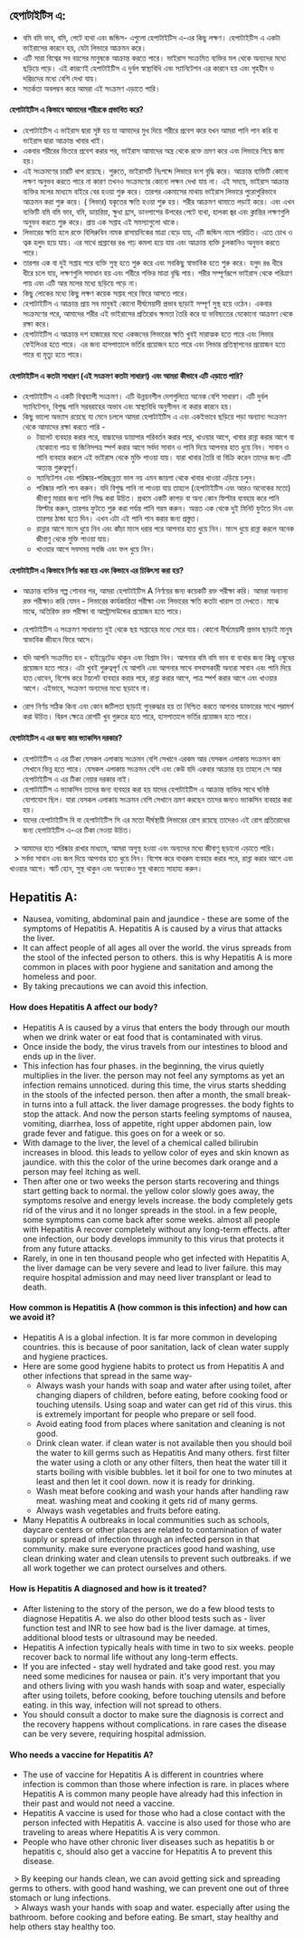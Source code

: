 ## **হেপাটাইটিস এ:**
* বমি বমি ভাব, বমি, পেটে ব্যথা এবং জন্ডিস- এগুলো হেপাটাইটিস এ-এর কিছু লক্ষণ। হেপাটাইটিস এ একটা ভাইরাসের কারনে হয়, যেটা লিভারে আক্রমন করে।
* এটি সারা বিশ্বের সব বয়সের মানুষকে আক্রান্ত করতে পারে। ভাইরাস সংক্রমিত ব্যক্তির মল থেকে অন্যদের মধ্যে ছড়িয়ে পড়ে। এই কারণেই হেপাটাইটিস এ দুর্বল স্বাস্থ্যবিধি এবং স্যানিটেশন  এর কারনে হয় এবং গৃহহীন ও দরিদ্রদের মধ্যে বেশি দেখা যায়।
* সতর্কতা অবলম্বন করে আমরা এই সংক্রমণ এড়াতে পারি।

#### **হেপাটাইটিস এ কিভাবে আমাদের শরীরকে প্রভাবিত করে?**
* হেপাটাইটিস এ ভাইরাস দ্বারা সৃষ্ট হয় যা আমাদের মুখ দিয়ে শরীরে প্রবেশ করে যখন আমরা পানি পান করি বা ভাইরাস দ্বারা আক্রান্ত খাবার খাই।
* একবার শরীরের ভিতরে প্রবেশ করার পর, ভাইরাস আমাদের অন্ত্র থেকে রক্তে ভ্রমণ করে এবং লিভারে গিয়ে জমা হয়।
* এই সংক্রমণের চারটি ধাপ রয়েছে। শুরুতে, ভাইরাসটি নিঃশব্দে লিভারে বংশ বৃদ্ধি করে। আক্রান্ত ব্যক্তিটি কোনো লক্ষণ অনুভব করতে পারে না কারণ তখনও সংক্রমণের কোনো লক্ষন দেখা যায় না। এই সময়ে, ভাইরাস আক্রান্ত ব্যক্তির মলের মাধ্যমে বাইরে বের হওয়া শুরু করে। তারপর একমাসের মাথায় ভাইরাস লিভারে পুরোপুরিভাবে আক্রমন করা শুরু করে। ( লিভার) যকৃতের ক্ষতি হওয়া শুরু হয়। শরীর আক্রমণ থামাতে লড়াই করে। এবং এখন ব্যক্তিটি বমি বমি ভাব, বমি, ডায়রিয়া, ক্ষুধা হ্রাস, ডানপাশের উপরের পেটে ব্যথা, হালকা জ্বর এবং ক্লান্তির লক্ষণগুলি অনুভব করতে শুরু করে। প্রায় এক সপ্তাহ এই সমস্যাগুলো থাকে।
* লিভারের ক্ষতি হলে রক্তে বিলিরুবিন নামক রাসায়নিকের মাত্রা বেড়ে যায়, এটি জন্ডিস নামে পরিচিত। এতে চোখ ও ত্বক হলুদ হয়ে যায়। এর সাথে প্রস্রাবের রঙ গাঢ় কমলা হয়ে যায় এবং আক্রান্ত ব্যক্তি চুলকানিও অনুভব করতে পারে।
* তারপর এক বা দুই সপ্তাহ পরে ব্যক্তি সুস্থ হতে শুরু করে এবং সবকিছু স্বাভাবিক হতে শুরু করে। হলুদ রঙ ধীরে ধীরে চলে যায়, লক্ষণগুলি সমাধান হয় এবং শরীরে শক্তির মাত্রা বৃদ্ধি পায়। শরীর সম্পূর্ণরূপে ভাইরাস থেকে পরিত্রাণ পায় এবং এটি আর মলের মধ্যে ছড়িয়ে পড়ে না।
* কিছু লোকের মধ্যে কিছু লক্ষণ কয়েক সপ্তাহ পরে ফিরে আসতে পারে।
* হেপাটাইটিস এ আক্রান্ত প্রায় সব মানুষই কোনো দীর্ঘমেয়াদী প্রভাব ছাড়াই সম্পূর্ণ সুস্থ হয়ে ওঠেন। একবার সংক্রমণের পরে, আমাদের শরীর এই ভাইরাসের প্রতিরোধ ক্ষমতা তৈরি করে যা ভবিষ্যতের যেকোনো আক্রমণ থেকে রক্ষা করে।
* হেপাটাইটিস এ আক্রান্ত দশ হাজারের মধ্যে একজনের লিভারের ক্ষতি খুবই মারাত্মক হতে পারে এবং লিভার ফেইলিওর হতে পারে। এর জন্য হাসপাতালে ভর্তির প্রয়োজন হতে পারে এবং লিভার প্রতিস্থাপনের প্রয়োজন হতে পারে বা মৃত্যু হতে পারে।

#### **হেপাটাইটিস এ কতটা সাধারণ (এই সংক্রমণ কতটা সাধারণ) এবং আমরা কীভাবে এটি এড়াতে পারি?**
* হেপাটাইটিস এ একটি বিশ্বব্যাপী সংক্রমণ। এটি উন্নয়নশীল দেশগুলিতে অনেক বেশি সাধারণ। এটি দুর্বল স্যানিটেশন, বিশুদ্ধ পানি সরবরাহের অভাব এবং স্বাস্থ্যবিধি অনুশীলন না করার কারনে হয়।
* কিছু ভালো অভ্যাস রয়েছে যা মেনে চললে আমরা হেপাটাইটিস এ এবং একইভাবে ছড়িয়ে পড়া অন্যান্য সংক্রমণ থেকে আমাদের রক্ষা করতে পারি -
    *  টয়লেট ব্যবহার করার পরে, বাচ্চাদের ডায়াপার পরিবর্তন করার পরে, খাওয়ার আগে, খাবার রান্না করার আগে বা যেকোনো পাত্র বা জিনিসপত্র স্পর্শ করার আগে সর্বদা সাবান ও পানি দিয়ে আপনার হাত ধুয়ে নিন। সাবান ও পানি ব্যবহার করলে এই ভাইরাস থেকে মুক্তি পাওয়া যায়। যারা খাবার তৈরি বা বিক্রি করেন তাদের জন্য এটি অত্যন্ত গুরুত্বপূর্ণ।
    * স্যানিটেশন এবং পরিষ্কার-পরিচ্ছন্নতা ভাল নয় এমন জায়গা থেকে খাবার খাওয়া এড়িয়ে চলুন।
    * পরিষ্কার পানি পান করুন। যদি বিশুদ্ধ পানি না পাওয়া যায় তাহলে (হেপাটাইটিস এবং আরও অনেকের মতো) জীবাণু মারার জন্য পানি সিদ্ধ করা উচিত। প্রথমে একটি কাপড় বা অন্য কোন ফিল্টার ব্যবহার করে পানি ফিল্টার করুন, তারপর ফুটতে শুরু করা পর্যন্ত পানি গরম করুন। অন্তত এক থেকে দুই মিনিট ফুটতে দিন এবং তারপর ঠান্ডা হতে দিন। এখন এটা এই পানি পান করার জন্য প্রস্তুত।
    * রান্নার আগে মাংস ধুয়ে নিন এবং কাঁচা মাংস ধরার পরে আপনার হাত ধুয়ে নিন। মাংস ধুয়ে রান্না করলে অনেক জীবাণু থেকে মুক্তি পাওয়া যায়।
    * খাওয়ার আগে সবসময় সবজি এবং ফল ধুয়ে নিন।

#### **হেপাটাইটিস এ কিভাবে নির্ণয় করা হয় এবং কিভাবে এর চিকিৎসা করা হয়?**
* আক্রান্ত ব্যক্তির গল্প শোনার পর, আমরা হেপাটাইটিস A নির্ণয়ের জন্য কয়েকটি রক্ত পরীক্ষা করি। আমরা অন্যান্য রক্ত পরীক্ষাও করি যেমন - লিভারের কার্যকারিতা পরীক্ষা এবং লিভারের ক্ষতি কতটা খারাপ তা দেখতে। মাঝে মাঝে, অতিরিক্ত রক্ত পরীক্ষা বা আল্ট্রাসাউন্ডের প্রয়োজন হতে পারে।
* হেপাটাইটিস এ সংক্রমণ সাধারণত দুই থেকে ছয় সপ্তাহের মধ্যে সেরে যায়। কোনো দীর্ঘমেয়াদী প্রভাব ছাড়াই মানুষ স্বাভাবিক জীবনে ফিরে আসে।

* যদি আপনি সংক্রমিত হন - হাইড্রেটেড থাকুন এবং বিশ্রাম নিন। আপনার বমি বমি ভাব বা ব্যথার জন্য কিছু ওষুধের প্রয়োজন হতে পারে। এটা খুবই গুরুত্বপূর্ণ যে আপনি এবং আপনার সাথে বসবাসকারী অন্যরা সাবান এবং পানি দিয়ে হাত ধোবেন, বিশেষ করে টয়লেট ব্যবহার করার পরে, রান্না করার আগে, পাত্র স্পর্শ করার আগে এবং খাওয়ার আগে। এইভাবে, সংক্রমণ অন্যদের মধ্যে ছড়াবে না।
* রোগ নির্ণয় সঠিক কিনা এবং কোন জটিলতা ছাড়াই পুনরুদ্ধার হয় তা নিশ্চিত করতে আপনার ডাক্তারের সাথে পরামর্শ করা উচিত। বিরল ক্ষেত্রে রোগটি খুব গুরুতর হতে পারে, হাসপাতালে ভর্তির প্রয়োজন হতে পারে।

#### **হেপাটাইটিস এ এর জন্য কার ভ্যাকসিন দরকার?**
* হেপাটাইটিস এ এর টিকা যেসকল এলাকায় সংক্রমন বেশি সেখানে এরকম আর যেসকল এলাকায় সংক্রমন কম সেখানে ভিন্ন হতে পারে। যেসকল এলাকায় সংক্রমন বেশি এবং কেউ যদি একবার আক্রান্ত হয় তাহলে সে আর হেপাটাইটিস এ এর টিকা নেয়ার দরকার নাই।
* হেপাটাইটিস এ ভ্যাকসিন তাদের জন্য ব্যবহার করা হয় যাদের হেপাটাইটিস এ আক্রান্ত ব্যক্তির সাথে ঘনিষ্ঠ যোগাযোগ ছিল। যারা যেসকল এলাকায় সংক্রমন বেশি সেখানে ভ্রমণ করছেন তাদের জন্যও ভ্যাকসিন ব্যবহার করা হয়।
* যাদের হেপাটাইটিস বি বা হেপাটাইটিস সি এর মতো দীর্ঘস্থায়ী লিভারের রোগ রয়েছে তাদেরও এই রোগ প্রতিরোধের জন্য হেপাটাইটিস এ-এর টিকা নেওয়া উচিত।

&nbsp;&nbsp;> আমাদের হাত পরিষ্কার রাখার মাধ্যমে, আমরা অসুস্থ হওয়া এবং অন্যদের মধ্যে জীবাণু ছড়ানো এড়াতে পারি।<br>
&nbsp;&nbsp;> সর্বদা সাবান এবং জল দিয়ে আপনার হাত ধুয়ে নিন। বিশেষ করে বাথরুম ব্যবহার করার পরে, রান্না করার আগে এবং খাওয়ার আগে। স্মার্ট হোন, সুস্থ থাকুন এবং অন্যকেও সুস্থ থাকতে সাহায্য করুন।

## **Hepatitis A:**
* Nausea, vomiting, abdominal pain and jaundice - these are some of the symptoms of Hepatitis A. Hepatitis A is caused by a virus that attacks the liver.
* It can affect people of all ages all over the world. the virus spreads from the stool of the infected person to others. this is why Hepatitis A is more common in places with poor hygiene and sanitation and among the homeless and poor.
* By taking precautions we can avoid this infection.

#### **How does Hepatitis A affect our body?**
* Hepatitis A is caused by a virus that enters the body through our mouth when we drink water or eat food that is contaminated with virus.
* Once inside the body, the virus travels from our intestines to blood and ends up in the liver.
* This infection has four phases. in the beginning, the virus quietly multiplies in the liver. the person may not feel any symptoms as yet an infection remains unnoticed. during this time, the virus starts shedding in the stools of the infected person. then after a month, the small break-in turns into a full attack. the liver damage progresses. the body fights to stop the attack. And now the person starts feeling symptoms of nausea, vomiting, diarrhea, loss of appetite, right upper abdomen pain, low grade fever and fatigue. this goes on for a week or so.
* With damage to the liver, the level of a chemical called bilirubin increases in blood. this leads to yellow color of eyes and skin known as jaundice. with this the color of the urine becomes dark orange and a person may feel itching as well.
* Then after one or two weeks the person starts recovering and things start getting back to normal. the yellow color slowly goes away, the symptoms resolve and energy levels increase. the body completely gets rid of the virus and it no longer spreads in the stool. in a few people, some symptoms can come back after some weeks. almost all people with Hepatitis A recover completely without any long-term effects. after one infection, our body develops immunity to this virus that protects it from any future attacks.
* Rarely, in one in ten thousand people who get infected with Hepatitis A, the liver damage can be very severe and lead to liver failure. this may require hospital admission and may need liver transplant or lead to death.

#### **How common is Hepatitis A (how common is this infection) and how can we avoid it?**
* Hepatitis A is a global infection. It is far more common in developing countries. this is because of poor sanitation, lack of clean water supply and hygiene practices.
* Here are some good hygiene habits to protect us from Hepatitis A and other infections that spread in the same way-
	* Always wash your hands with soap and water after using toilet, after changing diapers of children, before eating, before cooking food or touching utensils. Using soap and water can get rid of this virus. this is extremely important for people who prepare or sell food.
	* Avoid eating food from places where sanitation and cleaning is not good.
	* Drink clean water. if clean water is not available then you should boil the water to kill germs such as Hepatitis And many others. first filter the water using a cloth or any other filters, then heat the water till it starts boiling with visible bubbles. let it boil for one to two minutes at least and then let it cool down.  now it is ready for drinking.
	* Wash meat before cooking and wash your hands after handling raw meat. washing meat and cooking it gets rid of many germs.
	* Always wash vegetables and fruits before eating.
* Many Hepatitis A outbreaks in local communities such as schools, daycare centers or other places are related to contamination of water supply or spread of infection through an infected person in that community. make sure everyone practices good hand washing, use clean drinking water and clean utensils to prevent such outbreaks. if we all work together we can protect ourselves and others.

#### **How is Hepatitis A diagnosed and how is it treated?**
* After listening to the story of the person, we do a few blood tests to diagnose Hepatitis A.  we also do other blood tests such as - liver function test and INR to see how bad is the liver damage. at times, additional blood tests or ultrasound may be needed.
* Hepatitis A infection typically heals with time in two to six weeks. people recover back to normal life without any long-term effects.
* If you are infected - stay well hydrated and take good rest.  you may need some medicines for nausea or pain. it's very important that you and others living with you wash hands with soap and water,  especially after using toilets, before cooking, before touching utensils and before eating. in this way, infection will not spread to others.
* You should consult a doctor to make sure the diagnosis is correct and the recovery happens without complications. in rare cases the disease can be very severe,  requiring hospital admission.

#### **Who needs a vaccine for Hepatitis A?**
* The use of vaccine for Hepatitis A is different in countries where infection is common than those where infection is rare. in places where Hepatitis A is common many people have already had this infection in their past and would not need a vaccine.
* Hepatitis A vaccine is used for those who had a close contact with the person infected with Hepatitis A. vaccine is also used for those who are traveling to areas where Hepatitis A is very common.
* People who have other chronic liver diseases such as hepatitis b or hepatitis c, should also get a vaccine for Hepatitis A to prevent this disease.

&nbsp;&nbsp;> By keeping our hands clean, we can avoid getting sick and spreading germs to others. with good hand washing, we can prevent one out of three stomach or lung infections.<br>
&nbsp;&nbsp;> Always wash your hands with soap and water. especially after using the bathroom. before cooking and before eating. Be smart, stay healthy and help others stay healthy too.